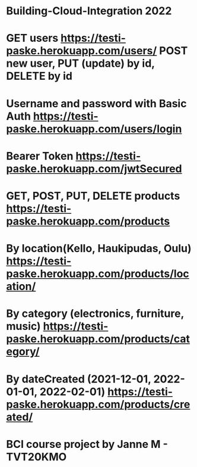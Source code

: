 # Building-Cloud-Integration 2022

# GET users https://testi-paske.herokuapp.com/users/ POST new user, PUT (update) by id, DELETE by id

# Username and password with Basic Auth https://testi-paske.herokuapp.com/users/login
# Bearer Token https://testi-paske.herokuapp.com/jwtSecured

# GET, POST, PUT, DELETE products https://testi-paske.herokuapp.com/products
# By location(Kello, Haukipudas, Oulu) https://testi-paske.herokuapp.com/products/location/
# By category (electronics, furniture, music) https://testi-paske.herokuapp.com/products/category/
# By dateCreated (2021-12-01, 2022-01-01, 2022-02-01) https://testi-paske.herokuapp.com/products/created/

# BCI course project by Janne M - TVT20KMO